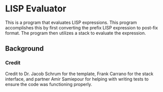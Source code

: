 # LISP Evaluator
This is a program that evaluates LISP expressions. This program accomplishes this by first converting the prefix LISP expression to post-fix format. The program then utilizes a stack to evaluate the expression. 
## Background

### Credit
Credit to Dr.  Jacob Schrum for the template, Frank Carrano for the stack interface, and partner Amir Samiepour for helping with writing tests to ensure the code was functioning properly.
